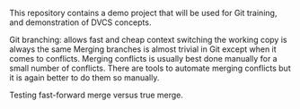 This repository contains a demo project that will be used for Git training, and demonstration of DVCS concepts.

Git branching:
	allows fast and cheap context switching
	the working copy is always the same
Merging branches is almost trivial in Git except when it comes to conflicts.
Merging conflicts is usually best done manually for a small number of conflicts. There are tools to automate merging conflicts but it is again better to do them so manually.

Testing fast-forward merge versus true merge.
